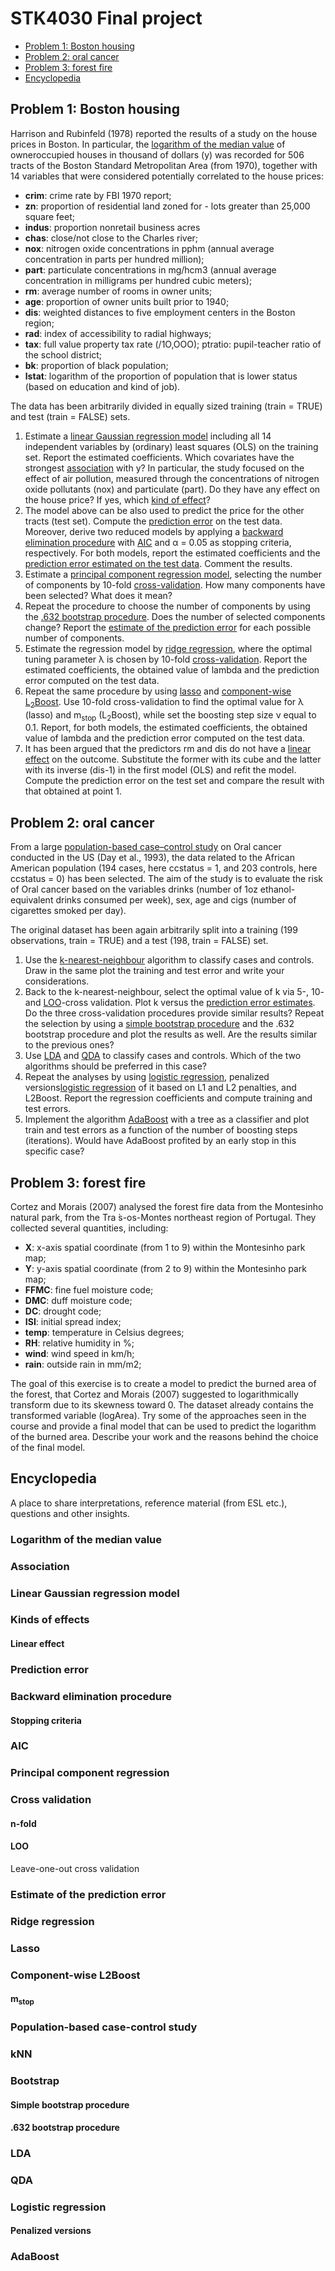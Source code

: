 # STK4030 Final project

- [Problem 1: Boston housing](#problem-1-boston-housing)
- [Problem 2: oral cancer](#problem-2-oral-cancer)
- [Problem 3: forest fire](#problem-3-forest-fire)
- [Encyclopedia](#encyclopedia)

## Problem 1: Boston housing

Harrison and Rubinfeld (1978) reported the results of a study on the house prices in Boston. In particular, the [logarithm of the median value](#logarithm-of-the-median-value) of owneroccupied houses in thousand of dollars (y) was recorded for 506 tracts of the Boston Standard Metropolitan Area (from 1970), together with 14 variables that were considered potentially correlated to the house prices:

- **crim**: crime rate by FBI 1970 report;
- **zn**: proportion of residential land zoned for - lots greater than 25,000 square feet;
- **indus**: proportion nonretail business acres
- **chas**: close/not close to the Charles river;
- **nox**: nitrogen oxide concentrations in pphm (annual average concentration in parts per hundred million);
- **part**: particulate concentrations in mg/hcm3 (annual average concentration in milligrams per hundred cubic meters);
- **rm**: average number of rooms in owner units;
- **age**: proportion of owner units built prior to 1940;
- **dis**: weighted distances to five employment centers in the Boston region;
- **rad**: index of accessibility to radial highways;
- **tax**: full value property tax rate ($/$1O,OOO);
ptratio: pupil-teacher ratio of the school district;
- **bk**: proportion of black population;
- **lstat**: logarithm of the proportion of population that is lower status (based on education and kind of job).

The data has been arbitrarily divided in equally sized training (train = TRUE) and test (train = FALSE) sets.

1. Estimate a [linear Gaussian regression model](#linear-gaussian-regression-model) including all 14 independent variables by (ordinary) least squares (OLS) on the training set. Report the estimated coefficients. Which covariates have the strongest [association](#association) with y? In particular, the study focused on the effect of air pollution, measured through the concentrations of nitrogen oxide pollutants (nox) and particulate (part). Do they have any effect on the house price? If yes, which [kind of effect](#kinds-of-effects)?
2. The model above can be also used to predict the price for the other tracts (test set). Compute the [prediction error](#prediction-error) on the test data. Moreover, derive two reduced models by applying a [backward elimination procedure](#backward-elimination) with [AIC](#aic) and α = 0.05 as stopping criteria, respectively. For both models, report the estimated coefficients and the [prediction error estimated on the test data](#estimate-of-the-prediction-error). Comment the results.
3. Estimate a [principal component regression model](#principal-component-regression), selecting the number of components by 10-fold [cross-validation](#cross-validation). How many components have been selected? What does it mean?
4. Repeat the procedure to choose the number of components by using the [.632 bootstrap procedure](#632-bootstrap). Does the number of selected components change? Report the [estimate of the prediction error](#estimate-of-the-prediction-error) for each possible number of components.
5. Estimate the regression model by [ridge regression](#ridge), where the optimal tuning parameter λ is chosen by 10-fold [cross-validation](#cross-validation). Report the estimated coefficients, the obtained value of lambda and the prediction error computed on the test data.
6. Repeat the same procedure by using [lasso](#lasso) and [component-wise L<sub>2</sub>Boost](#component-wise-l2boost). Use 10-fold cross-validation to find the optimal value for λ (lasso) and m<sub>stop</sub> (L<sub>2</sub>Boost), while set the boosting step size ν equal to 0.1. Report, for both models, the estimated coefficients, the obtained value of lambda and the prediction error computed on the test data.
7. It has been argued that the predictors rm and dis do not have a [linear effect](#linear-effect) on the outcome. Substitute the former with its cube and the latter with its inverse (dis-1) in the first model (OLS) and refit the model. Compute the prediction error on the test set and compare the result with that obtained at point 1.

## Problem 2: oral cancer

From a large [population-based case–control study](#population-based-case–control-study) on Oral cancer conducted in the US (Day et al., 1993), the data related to the African American population (194 cases, here ccstatus = 1, and 203 controls, here ccstatus = 0) has been selected. The aim of the study is to evaluate the risk of Oral cancer based on the variables drinks (number of 1oz ethanol-equivalent drinks consumed per week), sex, age and cigs (number of cigarettes smoked per day).
					
The original dataset has been again arbitrarily split into a training (199 observations, train = TRUE) and a test (198, train = FALSE) set.				

1. Use the [k-nearest-neighbour](#knn) algorithm to classify cases and controls. Draw in the same plot the training and test error and write your considerations.
2. Back to the k-nearest-neighbour, select the optimal value of k via 5-, 10- and [LOO](#loo)-cross validation. Plot k versus the [prediction error estimates](#estimate-of-the-prediction-error). Do the three cross-validation procedures provide similar results? Repeat the selection by using a [simple bootstrap procedure](#simple-bootstrap) and the .632 bootstrap procedure and plot the results as well. Are the results similar to the previous ones?
3. Use [LDA](#lda) and [QDA](#qda) to classify cases and controls. Which of the two algorithms should be preferred in this case?
4. Repeat the analyses by using [logistic regression](#logistic-regression), penalized versions[logistic regression](#penalized-versions) of it based on L1 and L2 penalties, and L2Boost. Report the regression coefficients and compute training and test errors.
5. Implement the algorithm [AdaBoost](#adaboost) with a tree as a classifier and plot train and test errors as a function of the number of boosting steps (iterations). Would have AdaBoost profited by an early stop in this specific case?

## Problem 3: forest fire

Cortez and Morais (2007) analysed the forest fire data from the Montesinho natural park, from the Tra ́s-os-Montes northeast region of Portugal. They collected several quantities, including:

- **X**: x-axis spatial coordinate (from 1 to 9) within the Montesinho park map;
- **Y**: y-axis spatial coordinate (from 2 to 9) within the Montesinho park map;
- **FFMC**: fine fuel moisture code;
- **DMC**: duff moisture code;
- **DC**: drought code;
- **ISI**: initial spread index;
- **temp**: temperature in Celsius degrees;
- **RH**: relative humidity in %;
- **wind**: wind speed in km/h;
- **rain**: outside rain in mm/m2;

The goal of this exercise is to create a model to predict the burned area of the forest, that Cortez and Morais (2007) suggested to logarithmically transform due to its skewness toward 0. The dataset already contains the transformed variable (logArea). Try some of the approaches seen in the course and provide a final model that can be used to predict the logarithm of the burned area. Describe your work and the reasons behind the choice of the final model.

## Encyclopedia

A place to share interpretations, reference material (from ESL etc.), questions and other insights.

### Logarithm of the median value

### Association

### Linear Gaussian regression model

### Kinds of effects

#### Linear effect

### Prediction error

### Backward elimination procedure

#### Stopping criteria

### AIC

### Principal component regression

### Cross validation

#### n-fold

#### LOO

Leave-one-out cross validation

### Estimate of the prediction error

### Ridge regression

### Lasso

### Component-wise L2Boost

#### m<sub>stop</sub>

### Population-based case-control study

### kNN

### Bootstrap

#### Simple bootstrap procedure

#### .632 bootstrap procedure

### LDA

### QDA

### Logistic regression

#### Penalized versions

### AdaBoost
